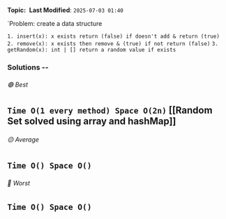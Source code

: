 **Topic:**  
**Last Modified**:  `2025-07-03 01:40`

`Problem: create a data structure 

`1. insert(x): x exists return (false) if doesn't add & return (true)`
`2. remove(x): x exists then remove & (true) if not return (false)`
`3. getRandom(x): int | [] return a random value if exists`

### Solutions -- 

###### 🟢 Best
 `Time O(1 every method) Space O(2n)` [[Random Set solved using array and hashMap]]
----------------------------------------------------------------------------------------------
###### 🟡 Average
 `Time O() Space O()` 
----------------------------------------------------------------------------------------------
###### 🔴 Worst
 `Time O() Space O()` 
----------------------------------------------------------------------------------------------


